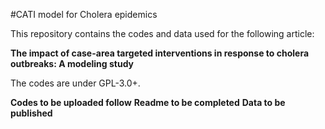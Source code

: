 #CATI model for Cholera epidemics

This repository contains the codes and data used for the following article:
 
__The impact of case-area targeted interventions in response to cholera outbreaks: A modeling study__

The codes are under GPL-3.0+. 

__Codes to be uploaded follow__
__Readme to be completed__
__Data to be published__

